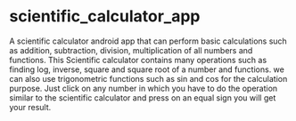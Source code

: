# scientific_calculator_app
A scientific calculator android app that can perform basic calculations such as addition, subtraction, division, multiplication of all numbers and functions. This Scientific calculator contains many operations such as finding log, inverse, square and square root of a number and functions. we can also use trigonometric functions such as sin and cos for the calculation purpose.
Just click on any number in which you have to do the operation similar to the scientific calculator and press on an equal sign you will get your result.
